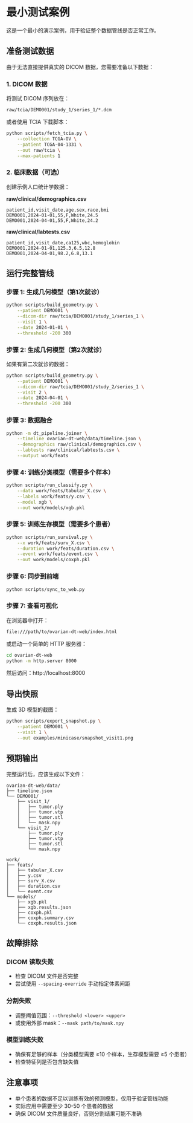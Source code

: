 # 最小测试案例

这是一个最小的演示案例，用于验证整个数据管线是否正常工作。

## 准备测试数据

由于无法直接提供真实的 DICOM 数据，您需要准备以下数据：

### 1. DICOM 数据

将测试 DICOM 序列放在：

```
raw/tcia/DEMO001/study_1/series_1/*.dcm
```

或者使用 TCIA 下载脚本：

```bash
python scripts/fetch_tcia.py \
    --collection TCGA-OV \
    --patient TCGA-04-1331 \
    --out raw/tcia \
    --max-patients 1
```

### 2. 临床数据（可选）

创建示例人口统计学数据：

**raw/clinical/demographics.csv**

```csv
patient_id,visit_date,age,sex,race,bmi
DEMO001,2024-01-01,55,F,White,24.5
DEMO001,2024-04-01,55,F,White,24.2
```

**raw/clinical/labtests.csv**

```csv
patient_id,visit_date,ca125,wbc,hemoglobin
DEMO001,2024-01-01,125.3,6.5,12.8
DEMO001,2024-04-01,98.2,6.8,13.1
```

## 运行完整管线

### 步骤 1: 生成几何模型（第1次就诊）

```bash
python scripts/build_geometry.py \
    --patient DEMO001 \
    --dicom-dir raw/tcia/DEMO001/study_1/series_1 \
    --visit 1 \
    --date 2024-01-01 \
    --threshold -200 300
```

### 步骤 2: 生成几何模型（第2次就诊）

如果有第二次就诊的数据：

```bash
python scripts/build_geometry.py \
    --patient DEMO001 \
    --dicom-dir raw/tcia/DEMO001/study_2/series_1 \
    --visit 2 \
    --date 2024-04-01 \
    --threshold -200 300
```

### 步骤 3: 数据融合

```bash
python -m dt_pipeline.joiner \
    --timeline ovarian-dt-web/data/timeline.json \
    --demographics raw/clinical/demographics.csv \
    --labtests raw/clinical/labtests.csv \
    --output work/feats
```

### 步骤 4: 训练分类模型（需要多个样本）

```bash
python scripts/run_classify.py \
    --data work/feats/tabular_X.csv \
    --labels work/feats/y.csv \
    --model xgb \
    --out work/models/xgb.pkl
```

### 步骤 5: 训练生存模型（需要多个患者）

```bash
python scripts/run_survival.py \
    --x work/feats/surv_X.csv \
    --duration work/feats/duration.csv \
    --event work/feats/event.csv \
    --out work/models/coxph.pkl
```

### 步骤 6: 同步到前端

```bash
python scripts/sync_to_web.py
```

### 步骤 7: 查看可视化

在浏览器中打开：

```
file:///path/to/ovarian-dt-web/index.html
```

或启动一个简单的 HTTP 服务器：

```bash
cd ovarian-dt-web
python -m http.server 8000
```

然后访问：http://localhost:8000

## 导出快照

生成 3D 模型的截图：

```bash
python scripts/export_snapshot.py \
    --patient DEMO001 \
    --visit 1 \
    --out examples/minicase/snapshot_visit1.png
```

## 预期输出

完整运行后，应该生成以下文件：

```
ovarian-dt-web/data/
├── timeline.json
└── DEMO001/
    ├── visit_1/
    │   ├── tumor.ply
    │   ├── tumor.vtp
    │   ├── tumor.stl
    │   └── mask.npy
    └── visit_2/
        ├── tumor.ply
        ├── tumor.vtp
        ├── tumor.stl
        └── mask.npy

work/
├── feats/
│   ├── tabular_X.csv
│   ├── y.csv
│   ├── surv_X.csv
│   ├── duration.csv
│   └── event.csv
└── models/
    ├── xgb.pkl
    ├── xgb.results.json
    ├── coxph.pkl
    ├── coxph.summary.csv
    └── coxph.results.json
```

## 故障排除

### DICOM 读取失败

- 检查 DICOM 文件是否完整
- 尝试使用 `--spacing-override` 手动指定体素间距

### 分割失败

- 调整阈值范围：`--threshold <lower> <upper>`
- 或使用外部 mask：`--mask path/to/mask.npy`

### 模型训练失败

- 确保有足够的样本（分类模型需要 ≥10 个样本，生存模型需要 ≥5 个患者）
- 检查特征列是否包含缺失值

## 注意事项

- 单个患者的数据不足以训练有效的预测模型，仅用于验证管线功能
- 实际应用中需要至少 30-50 个患者的数据
- 确保 DICOM 文件质量良好，否则分割结果可能不准确

